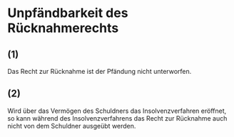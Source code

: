 # Unpfändbarkeit des Rücknahmerechts



## (1)

 Das Recht zur Rücknahme ist der Pfändung nicht unterworfen.

## (2)

 Wird über das Vermögen des Schuldners das Insolvenzverfahren eröffnet, so kann während des Insolvenzverfahrens das Recht zur Rücknahme auch nicht von dem Schuldner ausgeübt werden. 

